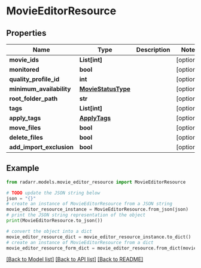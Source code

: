 # MovieEditorResource


## Properties

Name | Type | Description | Notes
------------ | ------------- | ------------- | -------------
**movie_ids** | **List[int]** |  | [optional] 
**monitored** | **bool** |  | [optional] 
**quality_profile_id** | **int** |  | [optional] 
**minimum_availability** | [**MovieStatusType**](MovieStatusType.md) |  | [optional] 
**root_folder_path** | **str** |  | [optional] 
**tags** | **List[int]** |  | [optional] 
**apply_tags** | [**ApplyTags**](ApplyTags.md) |  | [optional] 
**move_files** | **bool** |  | [optional] 
**delete_files** | **bool** |  | [optional] 
**add_import_exclusion** | **bool** |  | [optional] 

## Example

```python
from radarr.models.movie_editor_resource import MovieEditorResource

# TODO update the JSON string below
json = "{}"
# create an instance of MovieEditorResource from a JSON string
movie_editor_resource_instance = MovieEditorResource.from_json(json)
# print the JSON string representation of the object
print(MovieEditorResource.to_json())

# convert the object into a dict
movie_editor_resource_dict = movie_editor_resource_instance.to_dict()
# create an instance of MovieEditorResource from a dict
movie_editor_resource_form_dict = movie_editor_resource.from_dict(movie_editor_resource_dict)
```
[[Back to Model list]](../README.md#documentation-for-models) [[Back to API list]](../README.md#documentation-for-api-endpoints) [[Back to README]](../README.md)


